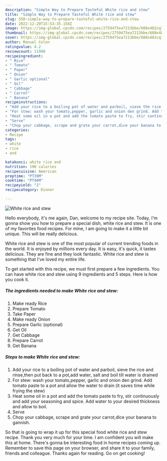 ```yaml
---
description: "Simple Way to Prepare Tasteful White rice and stew"
title: "Simple Way to Prepare Tasteful White rice and stew"
slug: 550-simple-way-to-prepare-tasteful-white-rice-and-stew
date: 2022-12-20T15:53:35.158Z
image: https://img-global.cpcdn.com/recipes/2759475ea7213bbe/680x482cq70/white-rice-and-stew-recipe-main-photo.jpg
thumbnail: https://img-global.cpcdn.com/recipes/2759475ea7213bbe/680x482cq70/white-rice-and-stew-recipe-main-photo.jpg
cover: https://img-global.cpcdn.com/recipes/2759475ea7213bbe/680x482cq70/white-rice-and-stew-recipe-main-photo.jpg
author: Manuel Colon
ratingvalue: 4.2
reviewcount: 11990
recipeingredient:
- " Rice"
- " Tomato"
- " Paper"
- " Onion"
- " Garlic optional"
- " Oil"
- " Cabbage"
- " Carrot"
- " Banana"
recipeinstructions:
- "Add your rice to a boiling pot of water and parboil, sieve the rice and rinse,then put back to a pot,add water, salt and boil till water is drained"
- "For stew: wash your tomato,pepper, garlic and onion den grind. Add tomato paste to a pot and allow the water to drain (it saves time while frying the stew)"
- "Heat some oil in a pot and add the tomato paste to fry, stir continuously and add your seasoning and spice. Add water to your desired thickness and allow to boil."
- "Serve"
- "Chop your cabbage, scrape and grate your carrot,dice your banana to gannish."
categories:
- Recipe
tags:
- white
- rice
- and

katakunci: white rice and 
nutrition: 190 calories
recipecuisine: American
preptime: "PT39M"
cooktime: "PT46M"
recipeyield: "2"
recipecategory: Dinner

---
```



![White rice and stew](https://img-global.cpcdn.com/recipes/2759475ea7213bbe/680x482cq70/white-rice-and-stew-recipe-main-photo.jpg)

Hello everybody, it's me again, Dan, welcome to my recipe site. Today, I'm gonna show you how to prepare a special dish, white rice and stew. It is one of my favorites food recipes. For mine, I am going to make it a little bit unique. This will be really delicious.

White rice and stew is one of the most popular of current trending foods in the world. It is enjoyed by millions every day. It is easy, it's quick, it tastes delicious. They are fine and they look fantastic. White rice and stew is something that I've loved my entire life.




To get started with this recipe, we must first prepare a few ingredients. You can have white rice and stew using 9 ingredients and 5 steps. Here is how you cook it.

<!--inarticleads1-->

##### The ingredients needed to make White rice and stew:

1. Make ready  Rice
1. Prepare  Tomato
1. Take  Paper
1. Make ready  Onion
1. Prepare  Garlic (optional)
1. Get  Oil
1. Get  Cabbage
1. Prepare  Carrot
1. Get  Banana




<!--inarticleads2-->

##### Steps to make White rice and stew:

1. Add your rice to a boiling pot of water and parboil, sieve the rice and rinse,then put back to a pot,add water, salt and boil till water is drained
1. For stew: wash your tomato,pepper, garlic and onion den grind. Add tomato paste to a pot and allow the water to drain (it saves time while frying the stew)
1. Heat some oil in a pot and add the tomato paste to fry, stir continuously and add your seasoning and spice. Add water to your desired thickness and allow to boil.
1. Serve
1. Chop your cabbage, scrape and grate your carrot,dice your banana to gannish.




So that is going to wrap it up for this special food white rice and stew recipe. Thank you very much for your time. I am confident you will make this at home. There's gonna be interesting food in home recipes coming up. Remember to save this page on your browser, and share it to your family, friends and colleague. Thanks again for reading. Go on get cooking!
